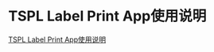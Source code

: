 # TSPL Label Print App使用说明
[TSPL Label Print App使用说明](https://github.com/mylifeinn/mylifeinn.github.io/issues/140)
